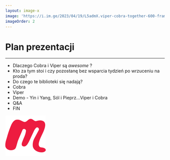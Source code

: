 ```yaml
---
layout: image-x
image: 'https://i.im.ge/2023/04/19/L5admX.viper-cobra-together-600-frame.jpg'
imageOrder: 2
---
```


# Plan prezentacji

***

- Dlaczego Cobra i Viper są *awesome* ?
- Kto za tym stoi i czy pozostanę bez wsparcia tydzień po wrzuceniu na proda?
- Do czego te biblioteki się nadają?
- Cobra
- Viper
- Demo - Yin i Yang, Sól i Pieprz...Viper i Cobra
- Q&A
- FIN

<!-- Copy this block for every slide -->
<BarBottom  title="Goat - Poznań Go Devs #7">
  <Item text="Meetup">
    <a href="https://www.meetup.com/pl-PL/goat-poznan-go-devs/"><img src="/images/meetup-icon.svg" class="w-5"/></a>
  </Item>
</BarBottom>